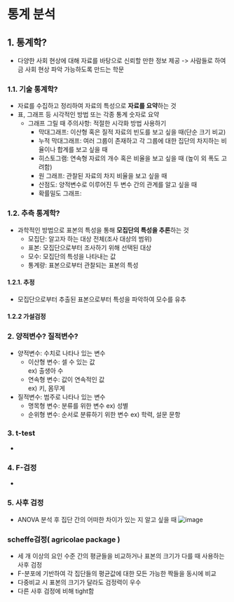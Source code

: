# 통계 분석
## 1. 통계학?
- 다양한 사회 현상에 대해 자료를 바탕으로 신뢰할 만한 정보 제공 -> 사람들로 하여금 사회 현상 파악 가능하도록 만드는 학문 

### 1.1. 기술 통계학?
- 자료를 수집하고 정리하여 자료의 특성으로 **자료를 요약**하는 것
- 표, 그래프 등 시각적인 방법 또는 각종 통계 숫자로 요약
  - 그래프 그릴 때 주의사항: 적절한 시각화 방법 사용하기
    - 막대그래프: 이산형 혹은 질적 자료의 빈도를 보고 싶을 때(단순 크기 비교)
    - 누적 막대그래프: 여러 그룹이 존재하고 각 그룹에 대한 집단의 차지하는 비율이나 합계를 보고 싶을 때
    - 히스토그램: 연속형 자료의 개수 혹은 비율을 보고 싶을 때 (높이 외 폭도 고려함)
    - 원 그래프: 관찰된 자료의 차지 비율을 보고 싶을 때
    - 산점도: 양적변수로 이루어진 두 변수 간의 관계를 알고 싶을 때
    - 확률밀도 그래프:
    
### 1.2. 추측 통계학?
- 과학적인 방법으로 표본의 특성을 통해 **모집단의 특성을 추론**하는 것
  - 모집단: 알고자 하는 대상 전체(조사 대상의 범위)
  - 표본: 모집단으로부터 조사하기 위해 선택된 대상
  - 모수: 모집단의 특성을 나타내는 값
  - 통계량: 표본으로부터 관찰되는 표본의 특성
  
#### 1.2.1. 추정
- 모집단으로부터 추출된 표본으로부터 특성을 파악하여 모수를 유추

#### 1.2.2 가설검정

### 2. 양적변수? 질적변수?
- 양적변수: 수치로 나타나 있는 변수
  - 이산형 변수: 셀 수 있는 값   
  ex) 출생아 수 
  - 연속형 변수: 값이 연속적인 값   
  ex) 키, 몸무게
- 질적변수: 범주로 나타나 있는 변수
  - 명목형 변수: 분류를 위한 변수
    ex) 성별
  - 순위형 변수: 순서로 분류하기 위한 변수
    ex) 학력, 설문 문항
    

### 3. t-test 
- 
### 4. F-검정 
- 

### 5. 사후 검정 
- ANOVA 분석 후 집단 간의 어떠한 차이가 있는 지 알고 싶을 때
![image](https://user-images.githubusercontent.com/33725048/76847953-3b6b1000-6886-11ea-9543-715236cd70fe.png)
### scheffe검정( agricolae package )
- 세 개 이상의 요인 수준 간의 평균들을 비교하거나 표본의 크기가 다를 때 사용하는 사후 검정
- F-분포에 기반하여 각 집단들의 평균값에 대한 모든 가능한 짝들을 동시에 비교
- 다중비교 시 표본의 크기가 달라도 검정력이 우수 
- 다른 사후 검정에 비해 tight함

  


